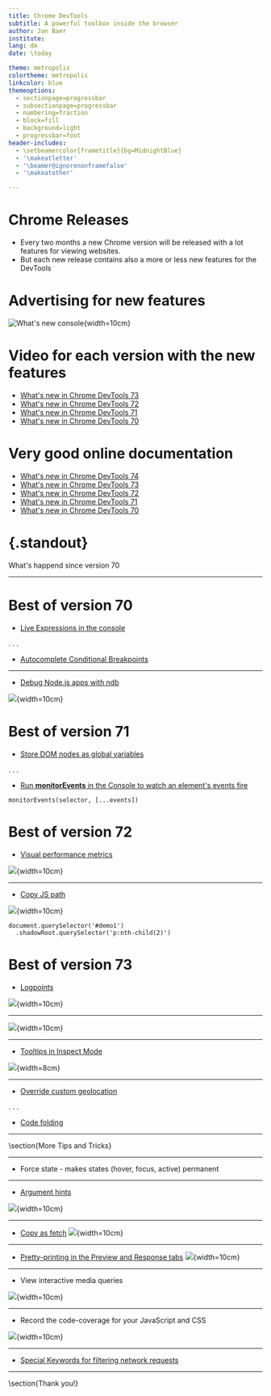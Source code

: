 ```yaml
---
title: Chrome DevTools
subtitle: A powerful toolbox inside the browser
author: Jan Baer
institute: 
lang: de
date: \today

theme: metropolis
colortheme: metropolis
linkcolor: blue
themeoptions:
  - sectionpage=progressbar
  - subsectionpage=progressbar
  - numbering=fraction
  - block=fill
  - background=light
  - progressbar=foot
header-includes:
  - \setbeamercolor{frametitle}{bg=MidnightBlue}
  - '\makeatletter'
  - '\beamer@ignorenonframefalse'
  - '\makeatother'

---
```


# Chrome Releases

- Every two months a new Chrome version will be released with a lot features for viewing websites.
- But each new release contains also a more or less new features for the DevTools

# Advertising for new features

![What's new console](images/chrome-devtools-whatsnew.png){width=10cm}

# Video for each version with the new features

- [What's new in Chrome DevTools 73](https://www.youtube.com/watch?v=uddZX9ZK6wY)
- [What's new in Chrome DevTools 72](https://www.youtube.com/watch?v=XVJxlEdB230)
- [What's new in Chrome DevTools 71](https://www.youtube.com/watch?v=fJxFZO8OEEs)
- [What's new in Chrome DevTools 70](https://www.youtube.com/watch?v=LJq8vg8ktdQ)

# Very good online documentation

- [What's new in Chrome DevTools 74](https://developers.google.com/web/updates/2019/03/devtools)
- [What's new in Chrome DevTools 73](https://developers.google.com/web/updates/2019/01/devtools)
- [What's new in Chrome DevTools 72](https://developers.google.com/web/updates/2018/11/devtools)
- [What's new in Chrome DevTools 71](https://developers.google.com/web/updates/2018/10/devtools)
- [What's new in Chrome DevTools 70](https://developers.google.com/web/updates/2018/08/devtools)

# {.standout}

What's happend since version 70

---

# Best of version 70

- [Live Expressions in the console](https://developers.google.com/web/updates/2018/08/devtools#watch)

. . .

- [Autocomplete Conditional Breakpoints](https://developers.google.com/web/updates/2018/08/devtools#ndb)

---

- [Debug Node.js apps with ndb](https://developers.google.com/web/updates/2018/08/devtools#ndb)

![](images/ndb.png){width=10cm}

# Best of version 71

- [Store DOM nodes as global variables](https://developers.google.com/web/updates/2018/10/devtools#store)

. . .

- [Run **monitorEvents** in the Console to watch an element's events fire](https://developers.google.com/web/updates/2018/10/devtools#bonus)

```{.javascript}
monitorEvents(selector, [...events])
```

# Best of version 72

- [Visual performance metrics](https://developers.google.com/web/updates/2018/11/devtools#metric)

![](images/metrics.png){width=10cm}

---

- [Copy JS path](https://developers.google.com/web/updates/2018/11/devtools#copy)

![](images/copyjs.png){width=10cm}

```{.javascript}
document.querySelector('#demo1')
  .shadowRoot.querySelector('p:nth-child(2)')
```

# Best of version 73

- [Logpoints](https://developers.google.com/web/updates/2019/01/devtools#logpoints)

![](images/logpoint-expression.png){width=10cm}

---

![](images/logpoint-result.png){width=10cm}

---

- [Tooltips in Inspect Mode](https://developers.google.com/web/updates/2019/01/devtools#inspect)

![](images/inspect.png){width=8cm}

---

- [Override custom geolocation](https://developers.google.com/web/updates/2019/01/devtools#geolocation)

. . .

- [Code folding](https://developers.google.com/web/updates/2019/01/devtools#folding)

---

\section{More Tips and Tricks}

---

- Force state - makes states (hover, focus, active) permanent

---


- [Argument hints](https://developers.google.com/web/updates/2018/05/devtools#hints)

![](images/arghints.png){width=10cm}

---

- [Copy as fetch](https://developers.google.com/web/updates/2018/04/devtools#fetch)
![](images/fetch.png){width=10cm}

---

- [Pretty-printing in the Preview and Response tabs](https://developers.google.com/web/updates/2018/02/devtools#pretty-printing)
![](images/preview-prettyprint.png){width=10cm}

---

- View interactive media queries

![](images/media-queries.png){width=10cm}

---

- Record the code-coverage for your JavaScript and CSS

![](images/coverage.png){width=10cm}

---

- [Special Keywords for filtering network requests](https://developers.google.com/web/tools/chrome-devtools/network/reference#filter)

---

\section{Thank you!}
